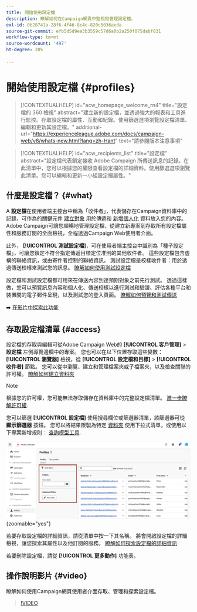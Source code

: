```yaml
---
title: 開始使用設定檔
description: 瞭解如何在Campaign網頁中監視和管理設定檔。
exl-id: 0b28741a-28f6-4f46-8c4c-820c5036aeda
source-git-commit: efb5d5d9ea3b3559c57d6a0b2a250f075dabf831
workflow-type: tm+mt
source-wordcount: '497'
ht-degree: 20%

---
```


# 開始使用設定檔 {#profiles}

>[!CONTEXTUALHELP]
>id="acw_homepage_welcome_rn4"
>title="設定檔的 360 檢視"
>abstract="建立新的設定檔，並透過強大的報表和工具進行監控。存取設定檔的屬性、互動和紀錄。使用篩選選項瀏覽設定檔清單、編輯和更新其設定檔。"
>additional-url="https://experienceleague.adobe.com/docs/campaign-web/v8/whats-new.html?lang=zh-Hant" text="請參閱版本注意事項"

>[!CONTEXTUALHELP]
>id="acw_recipients_list"
>title="設定檔"
>abstract="設定檔代表鎖定接收 Adobe Campaign 所傳送訊息的記錄。在此清單中，您可以根據您的權限查看設定檔的詳細資料。使用篩選選項瀏覽此清單。您可以編輯和更新一小組設定檔屬性。"

## 什麼是設定檔？ {#what}

A **設定檔**&#x200B;在使用者端主控台中稱為「收件者」，代表儲存在Campaign資料庫中的記錄，可作為的關鍵元件 [建立對象](create-audience.md) 用於傳遞和 [新增個人化](../personalization/personalize.md) 資料放入您的內容。 Adobe Campaign可讓您順暢地管理設定檔，從建立新專案到存取所有設定檔屬性和服務訂閱的全面檢視，全程透過Campaign Web使用者介面。

此外， **[!UICONTROL 測試設定檔]**，可在使用者端主控台中識別為「種子設定檔」，可讓您鎖定不符合指定傳遞目標定位准則的其他收件者。 這些設定檔包含虛構的聯絡資訊，或由寄件者控制的聯絡資訊。 測試設定檔是校樣收件者：用於透過傳送校樣來測試您的訊息。 [瞭解如何使用測試設定檔](test-profiles.md)

設定檔和測試設定檔都可用來在傳送內容到達預期對象之前先行測試。 透過這樣做，您可以預覽訊息內容和個人化、傳送校樣以進行測試和驗證、評估各種平台和裝置間的電子郵件呈現，以及測試您的登入頁面。 [瞭解如何預覽和測試傳送](../preview-test/preview-test.md)

➡️ [在影片中探索此功能](#video)

## 存取設定檔清單 {#access}

設定檔的存取與編輯可從Adobe Campaign Web的 **[!UICONTROL 客戶管理]** > **設定檔** 左側導覽邊欄中的專案。 您也可以在以下位置存取這些變數： **[!UICONTROL 瀏覽器]** 檢視，從 **[!UICONTROL 設定檔和目標]** > **[!UICONTROL 收件者]** 節點。 您可以從中瀏覽、建立和管理檔案夾或子檔案夾，以及檢查關聯的許可權。 [瞭解如何建立資料夾](../get-started/permissions.md#folders)

>[!NOTE]
>
>根據您的許可權，您可能無法存取儲存在資料庫中的完整設定檔清單。 [進一步瞭解許可權](../get-started/permissions.md).

您可以篩選 **[!UICONTROL 設定檔]** 使用搜尋欄位或篩選器清單，該篩選器可從 **顯示篩選器** 按鈕。 您可以將結果限製為特定 [資料夾](../get-started/permissions.md#folders) 使用下拉式清單，或使用以下專案新增規則： [查詢模型工具](../query/query-modeler-overview.md).

![](assets/profiles-list-filters.png){zoomable=&quot;yes&quot;}

若要存取設定檔的詳細資訊，請從清單中按一下其名稱。 將會開啟設定檔的詳細檢視，讓您探索其屬性以及他訂閱的服務。 [瞭解如何探索設定檔的詳細資訊](create-profile.md)

若要刪除設定檔，請從 **[!UICONTROL 更多動作]** 功能表。

## 操作說明影片 {#video}

瞭解如何使用Campaign網頁使用者介面存取、管理和探索設定檔。

>[!VIDEO](https://video.tv.adobe.com/v/3427293?quality=12)
